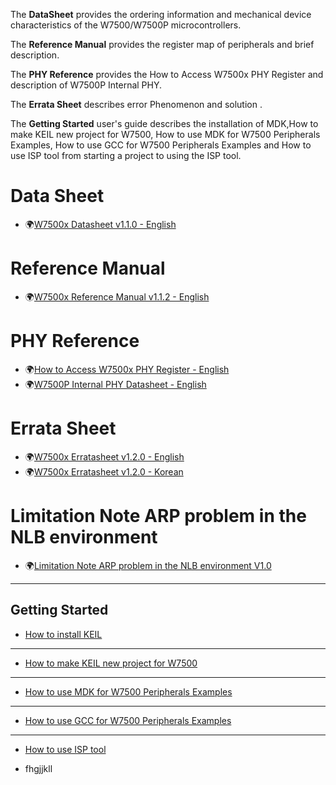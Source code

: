 The **DataSheet** provides the ordering information and mechanical device characteristics of the W7500/W7500P microcontrollers.

The **Reference Manual** provides the register map of peripherals and brief description.

The **PHY Reference** provides the How to Access W7500x PHY Register and description of W7500P Internal PHY.

The **Errata Sheet** describes error Phenomenon and solution .

The **Getting Started** user's guide describes the installation of MDK,How to make KEIL new project for W7500, How to use MDK for W7500 Peripherals Examples, How to use GCC for W7500 Peripherals Examples and How to use ISP tool from starting a project to using the ISP tool.

# Data Sheet
  * 🌍[W7500x Datasheet v1.1.0 - English](https://wizwiki.net/wiki/lib/exe/fetch.php?media=products:w7500:w7500x_ds_v110.pdf)


# Reference Manual
  * 🌍[W7500x Reference Manual v1.1.2 - English](https://wizwiki.net/wiki/lib/exe/fetch.php?media=:products:w7500:w7500x_rm_v112_20181017_.pdf)


# PHY Reference
  * 🌍[How to Access W7500x PHY Register - English](https://wizwiki.net/wiki/lib/exe/fetch.php?media=products:w7500p:ref_sch:how_to_access_phy_application_note_v100.pdf)
  * 🌍[W7500P Internal PHY Datasheet - English](http://www.bdtic.com/DataSheet/ICplus/IP101G_DS_R01_20121224.pdf)

# Errata Sheet
  * 🌍[W7500x Erratasheet v1.2.0 - English](https://wizwiki.net/wiki/lib/exe/fetch.php?media=products:w7500:w7500x_erratasheet_v120e.pdf)
  * 🌍[W7500x Erratasheet v1.2.0 - Korean](https://wizwiki.net/wiki/lib/exe/fetch.php?media=products:w7500:w7500x_erratasheet_v120k.pdf)
  

# Limitation Note ARP problem in the NLB environment
  * 🌍[Limitation Note ARP problem in the NLB environment V1.0](https://wizwiki.net/wiki/lib/exe/fetch.php?media=design_guide:limitation_note_-_arp_problem_in_the_nlb_environment_-_english_0312_.pdf)
   
---
## Getting Started

 * [How to install KEIL](How-to-install-Keil-uVision-MDK-Lite-version.md)                
---
 * [How to make KEIL new project for W7500](How-to-make-KEIL-new-project-for-W7500.md)
---
 * [How to use MDK for W7500 Peripherals Examples](How-to-use-MDK-for-W7500-Peripherals-Examples.md)
---
 * [How to use GCC for W7500 Peripherals Examples](How-to-use-the-makefile-with-windows7.md)
---
 * [How to use ISP tool](How-to-use-ISP-tool.md)
 
 * fhgjjkll
